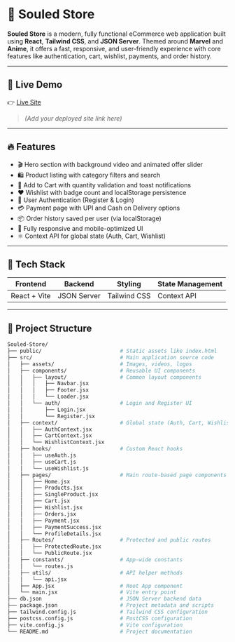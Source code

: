 # 🛒 Souled Store

**Souled Store** is a modern, fully functional eCommerce web application built using **React**, **Tailwind CSS**, and **JSON Server**. Themed around **Marvel** and **Anime**, it offers a fast, responsive, and user-friendly experience with core features like authentication, cart, wishlist, payments, and order history.

---

## 🚀 Live Demo

👉 [Live Site](#)  
> _(Add your deployed site link here)_

---

## 🔥 Features

- 🎬 Hero section with background video and animated offer slider
- 🛍️ Product listing with category filters and search
- 🛒 Add to Cart with quantity validation and toast notifications
- ❤️ Wishlist with badge count and localStorage persistence
- 🔐 User Authentication (Register & Login)
- 💳 Payment page with UPI and Cash on Delivery options
- 📦 Order history saved per user (via localStorage)
- 📱 Fully responsive and mobile-optimized UI
- ⚛️ Context API for global state (Auth, Cart, Wishlist)

---

## 🧱 Tech Stack

| Frontend     | Backend      | Styling       | State Management |
|--------------|--------------|---------------|------------------|
| React + Vite | JSON Server  | Tailwind CSS  | Context API      |

---

## 📁 Project Structure

```bash
Souled-Store/
├── public/                         # Static assets like index.html
├── src/                            # Main application source code
│   ├── assets/                     # Images, videos, logos
│   ├── components/                 # Reusable UI components
│   │   ├── layout/                 # Common layout components
│   │   │   ├── Navbar.jsx
│   │   │   ├── Footer.jsx
│   │   │   └── Loader.jsx
│   │   └── auth/                   # Login and Register UI
│   │       ├── Login.jsx
│   │       └── Register.jsx
│   ├── context/                    # Global state (Auth, Cart, Wishlist)
│   │   ├── AuthContext.jsx
│   │   ├── CartContext.jsx
│   │   └── WishlistContext.jsx
│   ├── hooks/                      # Custom React hooks
│   │   ├── useAuth.js
│   │   ├── useCart.js
│   │   └── useWishlist.js
│   ├── pages/                      # Main route-based page components
│   │   ├── Home.jsx
│   │   ├── Products.jsx
│   │   ├── SingleProduct.jsx
│   │   ├── Cart.jsx
│   │   ├── Wishlist.jsx
│   │   ├── Orders.jsx
│   │   ├── Payment.jsx
│   │   ├── PaymentSuccess.jsx
│   │   └── ProfileDetails.jsx
│   ├── Routes/                     # Protected and public routes
│   │   ├── ProtectedRoute.jsx
│   │   └── PublicRoute.jsx
│   ├── constants/                  # App-wide constants
│   │   └── routes.js
│   ├── utils/                      # API helper methods
│   │   └── api.jsx
│   ├── App.jsx                     # Root App component
│   └── main.jsx                    # Vite entry point
├── db.json                         # JSON Server backend data
├── package.json                    # Project metadata and scripts
├── tailwind.config.js              # Tailwind CSS configuration
├── postcss.config.js               # PostCSS configuration
├── vite.config.js                  # Vite configuration
└── README.md                       # Project documentation
